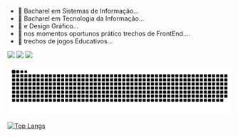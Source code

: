 - 🌱 Bacharel em Sistemas de Informação...
- 🌱 Bacharel em Tecnologia da Informação...
- 🌱 e Design Gráfico...
- 🌱 nos momentos oportunos prático trechos de FrontEnd....
- 🌱 trechos de jogos Educativos...
  


<div> 
  <a href="https://www.youtube.com/channel/UCfEsOEx_t6hiIms8HzttxOw/featured" target="_blank"><img src="https://img.shields.io/badge/YouTube-FF0000?style=for-the-badge&logo=youtube&logoColor=white" target="_blank"></a>
  <a href="https://www.instagram.com/mqjogos" target="_blank"><img src="https://img.shields.io/badge/-Instagram-%23E4405F?style=for-the-badge&logo=instagram&logoColor=white" target="_blank"></a>
  <a href="https://www.linkedin.com/in/debora-inocencio/" target="_blank"><img src="https://img.shields.io/badge/-LinkedIn-%230077B5?style=for-the-badge&logo=linkedin&logoColor=white" target="_blank"></a> 
  
</div>

![Snake animation](https://github.com/abdgame/abdgame/blob/output/github-contribution-grid-snake.svg)

[![Top Langs](https://github-readme-stats.vercel.app/api/top-langs/?username=abdgame&langs_count=8)](https://github.com/abdgame/github-readme-stats)






